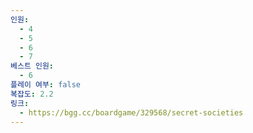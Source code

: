 ```yaml
---
인원:
  - 4
  - 5
  - 6
  - 7
베스트 인원:
  - 6
플레이 여부: false
복잡도: 2.2
링크:
  - https://bgg.cc/boardgame/329568/secret-societies
---
```


